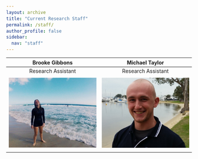 ```yaml
---
layout: archive
title: "Current Research Staff"
permalink: /staff/
author_profile: false
sidebar:
  nav: "staff"
---
```

 **Brooke Gibbons**  | **Michael Taylor**
:-------------:|:-------------:
Research Assistant|Research Assistant
<a href="https://brookegibbons.github.io/academics/dianne-mclean/"><img src='/images/Brooke_WS.jpg' vspace="5"></a>|<a href="https://brookegibbons.github.io/academics/tim-langlois/"><img src='/images/Mike_WS.jpg' vspace="5"></a>

